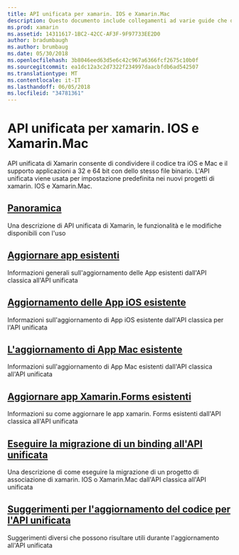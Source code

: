 ```yaml
---
title: API unificata per xamarin. IOS e Xamarin.Mac
description: Questo documento include collegamenti ad varie guide che descrivono Xamarin Unified API. Contenuto collegato viene fornita una panoramica dell'API unificata e illustra come eseguire la migrazione di progetti esistenti.
ms.prod: xamarin
ms.assetid: 14311617-1BC2-42CC-AF3F-9F97733EE2D0
author: bradumbaugh
ms.author: brumbaug
ms.date: 05/30/2018
ms.openlocfilehash: 3b8046eed63d5e6c42c967a6366fcf2675c10b0f
ms.sourcegitcommit: ea1dc12a3c2d7322f234997daacbfdb6ad542507
ms.translationtype: MT
ms.contentlocale: it-IT
ms.lasthandoff: 06/05/2018
ms.locfileid: "34781361"
---
```

# <a name="unified-api-for-xamarinios-and-xamarinmac"></a>API unificata per xamarin. IOS e Xamarin.Mac

API unificata di Xamarin consente di condividere il codice tra iOS e Mac e il supporto applicazioni a 32 e 64 bit con dello stesso file binario. L'API unificata viene usata per impostazione predefinita nei nuovi progetti di xamarin. IOS e Xamarin.Mac.

## <a name="overviewoverviewmd"></a>[Panoramica](overview.md)

Una descrizione di API unificata di Xamarin, le funzionalità e le modifiche disponibili con l'uso

## <a name="update-existing-appsupdating-appsmd"></a>[Aggiornare app esistenti](updating-apps.md)

Informazioni generali sull'aggiornamento delle App esistenti dall'API classica all'API unificata

## <a name="updating-existing-ios-appsupdating-ios-appsmd"></a>[Aggiornamento delle App iOS esistente](updating-ios-apps.md)

Informazioni sull'aggiornamento di App iOS esistente dall'API classica per l'API unificata

## <a name="updating-existing-mac-appsupdating-mac-appsmd"></a>[L'aggiornamento di App Mac esistente](updating-mac-apps.md)

Informazioni sull'aggiornamento di App Mac esistenti dall'API classica all'API unificata

## <a name="update-existing-xamarinforms-appsupdating-xamarin-forms-appsmd"></a>[Aggiornare app Xamarin.Forms esistenti](updating-xamarin-forms-apps.md)

Informazioni su come aggiornare le app xamarin. Forms esistenti dall'API classica all'API unificata

## <a name="migrating-a-binding-to-the-unified-apiupdate-bindingmd"></a>[Eseguire la migrazione di un binding all'API unificata](update-binding.md)

Una descrizione di come eseguire la migrazione di un progetto di associazione di xamarin. IOS o Xamarin.Mac dall'API classica all'API unificata

## <a name="tips-for-updating-code-to-the-unified-apiupdating-tipsmd"></a>[Suggerimenti per l'aggiornamento del codice per l'API unificata](updating-tips.md)

Suggerimenti diversi che possono risultare utili durante l'aggiornamento all'API unificata

